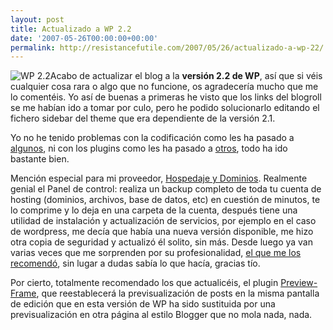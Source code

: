 ```yaml
---
layout: post
title: Actualizado a WP 2.2
date: '2007-05-26T00:00:00+00:00'
permalink: http://resistancefutile.com/2007/05/26/actualizado-a-wp-22/
---
```

<img class="derecha" src='http://resistancefutile.com/wp-content/image_yrmacd.jpg' alt='WP 2.2' />Acabo de actualizar el blog a la <strong>versión 2.2 de WP</strong>, así que si véis cualquier cosa rara o algo que no funcione, os agradecería mucho que me lo comentéis. Yo así de buenas a primeras he visto que los links del blogroll se me habían ido a tomar por culo, pero he podido solucionarlo editando el fichero sidebar del theme que era dependiente de la versión  2.1.

Yo no he tenido problemas con la codificación como les ha pasado a <a href="http://www.alchapar.com/?p=280">algunos</a>, ni con los plugins como les ha pasado a <a href="http://www.sachafuentes.com/">otros</a>, todo ha ido bastante bien.

Mención especial para mi proveedor, <a href="http://www.hospedajeydominios.com/">Hospedaje y Dominios</a>. Realmente genial el Panel de control: realiza un backup completo de toda tu cuenta de hosting (dominios, archivos, base de datos, etc) en cuestión de minutos, te lo comprime y lo deja en una carpeta de la cuenta, después tiene una utilidad de instalación y actualización de servicios, por ejemplo en el caso de wordpress, me decía que había una nueva versión disponible, me hizo otra copia de seguridad y actualizó él solito, sin más. Desde luego ya van varias veces que me sorprenden por su profesionalidad, <a href="http://solo.infames.org">el que me los recomendó</a>, sin lugar a dudas sabía lo que hacía, gracias tío.

Por cierto, totalmente recomendado los que actualicéis, el plugin <a href="http://robm.me.uk/projects/plugins/wordpress/preview-frame">Preview-Frame</a>, que reestablecerá la previsualización de posts en la misma pantalla de edición que en esta versión de WP ha sido sustituida por una previsualización en otra página al estilo Blogger que no mola nada, nada.
